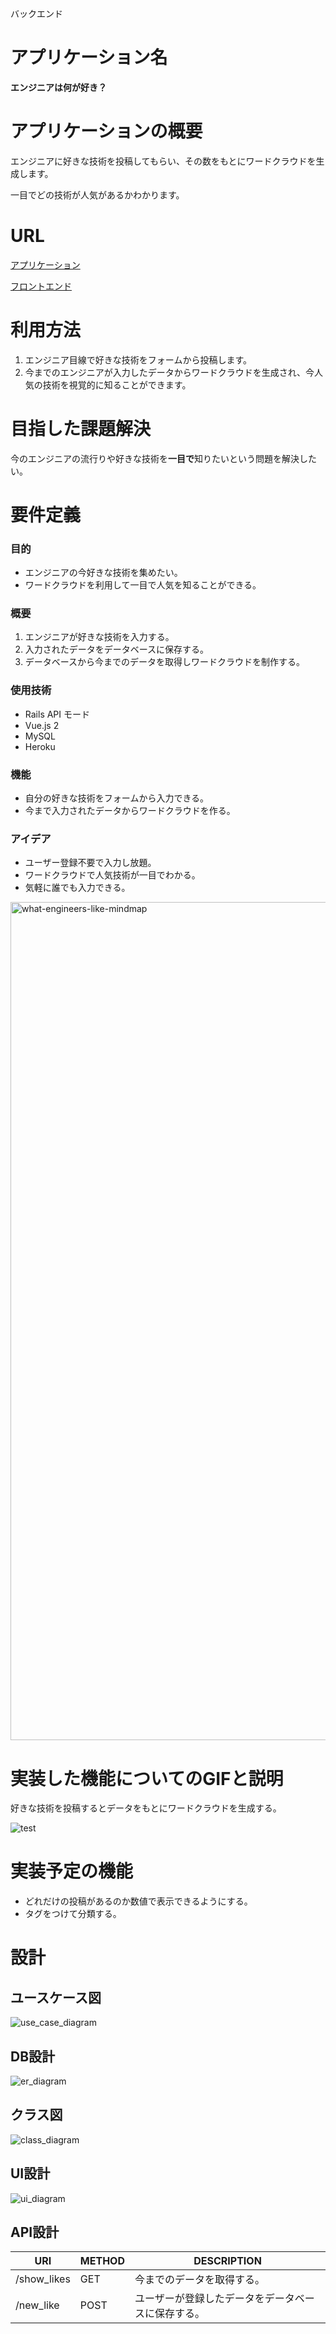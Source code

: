 バックエンド
# アプリケーション名

**エンジニアは何が好き？**

# アプリケーションの概要

エンジニアに好きな技術を投稿してもらい、その数をもとにワードクラウドを生成します。

一目でどの技術が人気があるかわかります。

# URL

[アプリケーション](https://what-engineers-like.herokuapp.com/)

[フロントエンド](https://github.com/a-kit-2/what-engineers-like-frontend)

# 利用方法

1. エンジニア目線で好きな技術をフォームから投稿します。
2. 今までのエンジニアが入力したデータからワードクラウドを生成され、今人気の技術を視覚的に知ることができます。

# 目指した課題解決

今のエンジニアの流行りや好きな技術を**一目で**知りたいという問題を解決したい。

# 要件定義

### 目的

- エンジニアの今好きな技術を集めたい。
- ワードクラウドを利用して一目で人気を知ることができる。

### 概要

1. エンジニアが好きな技術を入力する。
2. 入力されたデータをデータベースに保存する。
3. データベースから今までのデータを取得しワードクラウドを制作する。

### 使用技術

- Rails API モード
- Vue.js 2
- MySQL
- Heroku

### 機能

- 自分の好きな技術をフォームから入力できる。
- 今まで入力されたデータからワードクラウドを作る。

### アイデア

- ユーザー登録不要で入力し放題。
- ワードクラウドで人気技術が一目でわかる。
- 気軽に誰でも入力できる。

<img width="1341" alt="what-engineers-like-mindmap" src="https://user-images.githubusercontent.com/74124955/127434019-579e45bd-61c2-445f-9ee5-f89645103c95.png">

# 実装した機能についてのGIFと説明

好きな技術を投稿するとデータをもとにワードクラウドを生成する。

![test](https://user-images.githubusercontent.com/74124955/127583957-b5721e21-f00b-44dd-9a0c-73f474956276.gif)

# 実装予定の機能

- どれだけの投稿があるのか数値で表示できるようにする。
- タグをつけて分類する。

# 設計

## ユースケース図

![use_case_diagram](https://user-images.githubusercontent.com/74124955/126922900-e4549c0f-9952-44b7-97d7-87ba07dc3b2a.png)

## DB設計

![er_diagram](https://user-images.githubusercontent.com/74124955/126923589-e35e7c0c-47d0-4dae-bbf8-50705f744c7d.png)

## クラス図 

![class_diagram](https://user-images.githubusercontent.com/74124955/127587329-1947d00c-f14a-46c1-aed6-7afa8b4e2fcb.png)

## UI設計

![ui_diagram](https://user-images.githubusercontent.com/74124955/126923043-74d97677-d948-4c6f-9c85-2e244214b36b.png)

## API設計

| URI         | METHOD | DESCRIPTION                            |
| ----------- | ------ | -------------------------------------- |
| /show_likes | GET    | 今までのデータを取得する。                   |
| /new_like   | POST   | ユーザーが登録したデータをデータベースに保存する。 |


